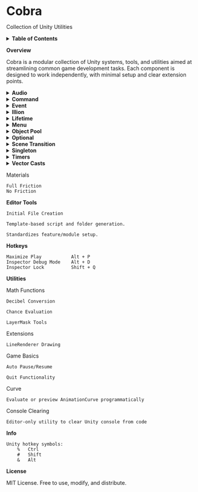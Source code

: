 <strong style="font-size: 32px;">Cobra</strong>

Collection of Unity Utilities

<details> <summary><strong>Table of Contents</strong></summary>

    Overview

    Systems

    Materials

    Tools

    Editor Tools

    Utilities

    Hotkey Reference

    License
</details>

<strong>Overview</strong>

Cobra is a modular collection of Unity systems, tools, and utilities aimed at streamlining common game development tasks. Each component is designed to work independently, with minimal setup and clear extension points.

<details> <summary><strong>Audio</strong></summary>

Simplifies sound playback and volume control.

    Different Sound Data Types
    Simple | Advanced | Complex

    Music Manager w/ Playlists

    Sound Manager w/ Object Pooled Emitters

</details> <details> <summary><strong>Command</strong></summary>

Implements the Command Pattern for queued or reversible logic.

    Command Execution

    Undo/Redo Functionality

</details> <details> <summary><strong>Event</strong></summary>

Extremely robust versatile event broadcasting system.

    Different Event Types
    Parameterless | Strongly Typed | Generic

    Static Bus Station

</details> <details> <summary><strong>Illion</strong></summary>

Massive number container and display system.

    NOT YET IMPLEMENTED

</details> <details> <summary><strong>Lifetime</strong></summary>

Controls lifespan of objects.

    Different Lifetime Types
    Standard | Event | Pool

</details> <details> <summary><strong>Menu</strong></summary>

Handles menu navigation logic.

    Page Transitions

    Backtracking

    Save Functionality

    Multiple Components
    Fullscreen | Graphics | Keybinding | Resolution | Volume

</details> <details> <summary><strong>Object Pool</strong></summary>

Reusable object management.

    Simple Summoning

    Return-to-pool Logic Interfacing

</details> <details> <summary><strong>Optional</strong></summary>

Custom Optional type for value/missing state handling.

    Unity-friendly

    Null-safe Logic

</details> <details> <summary><strong>Scene Transition</strong></summary>

Handles loading and fading between scenes.

    Scene Arrival

    Scene Departure

    Custom Scene Transitioning Override Capabilities

</details> <details> <summary><strong>Singleton</strong></summary>

Base class and helpers for single-instance components.

    Auto-Instantiation

    Persistent or Scene-limited

    Editor Error Calls

</details> <details> <summary><strong>Timers</strong></summary>

Timers and delays.

    Multiple Types
    Countdown | Frequency | Stopwatch

    Alarm Notification

    Auto Updating

</details> <details> <summary><strong>Vector Casts</strong></summary>

Helper extensions for easy vector to vector type casting

    3D - 2D + vis-a-versa
    Int - Float + vis-a-versa

    Math Functionality

</details>

Materials

    Full Friction
    No Friction

<strong>Editor Tools</strong>

    Initial File Creation

    Template-based script and folder generation.

    Standardizes feature/module setup.

<strong>Hotkeys</strong>

    Maximize Play	        Alt + P
    Inspector Debug Mode	Alt + D
    Inspector Lock	        Shift + Q

<strong>Utilities</strong>

Math Functions

    Decibel Conversion

    Chance Evaluation

    LayerMask Tools

Extensions

    LineRenderer Drawing

Game Basics

    Auto Pause/Resume

    Quit Functionality

Curve

    Evaluate or preview AnimationCurve programmatically

Console Clearing

    Editor-only utility to clear Unity console from code

<strong>Info</strong>

    Unity hotkey symbols:
        %	Ctrl
        #	Shift
        &	Alt


<strong>License</strong>

MIT License. Free to use, modify, and distribute.